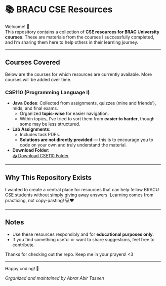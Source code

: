 # 📚 BRACU CSE Resources

Welcome! 🌟  
This repository contains a collection of **CSE resources for BRAC University courses**. These are materials from the courses I successfully completed, and I’m sharing them here to help others in their learning journey.

---

## Courses Covered

Below are the courses for which resources are currently available. More courses will be added over time.  

### **CSE110 (Programming Language I)**
- **Java Codes**: Collected from assignments, quizzes (mine and friends’), mids, and final exams.  
  - Organized **topic-wise** for easier navigation.  
  - Within topics, I’ve tried to sort them from **easier to harder**, though some may be less structured.
- **Lab Assignments**:  
  - Includes task PDFs.  
  - **Solutions are not directly provided** — this is to encourage you to code on your own and truly understand the material.
- **Download Folder**:  
  [📥 Download CSE110 Folder](https://downgit.github.io/#/home?url=https://github.com/taseencr/Bracu-CSE-Resources/tree/main/CSE110)

---

## Why This Repository Exists

I wanted to create a central place for resources that can help fellow BRACU CSE students without simply giving away answers. Learning comes from practicing, not copy-pasting! 💻❤️

---

## Notes

- Use these resources responsibly and for **educational purposes only**.  
- If you find something useful or want to share suggestions, feel free to contribute.  

Thanks for checking out the repo. Keep me in your prayers! <3

---

Happy coding! 🚀

_Organized and maintained by Abrar Abir Taseen_

